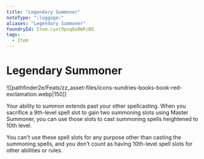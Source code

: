 ```yaml
---
title: "Legendary Summoner"
noteType: ":luggage:"
aliases: "Legendary Summoner"
foundryId: Item.cyxt9puq8oBWFcBU
tags:
  - Item
---
```


# Legendary Summoner
![[pathfinder2e/Feats/zz_asset-files/icons-sundries-books-book-red-exclamation.webp|150]]

Your ability to summon extends past your other spellcasting. When you sacrifice a 9th-level spell slot to gain two summoning slots using Master Summoner, you can use those slots to cast summoning spells heightened to 10th level.

You can't use these spell slots for any purpose other than casting the summoning spells, and you don't count as having 10th-level spell slots for other abilities or rules.
